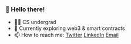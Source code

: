 ### 👋  Hello there!

- 👨‍🎓 CS undergrad
- 🚀 Currently exploring web3 & smart contracts
- 📫 How to reach me: [Twitter](https://twitter.com/sahilsaitn) [LinkedIn](https://www.linkedin.com/in/sahilsait/) [Email](mailto:sahilsaitofficial@gmail.com)


<!-- - 👨‍💻 Full Stack Engineer -->
<!-- SahilSait/SahilSait is a ✨ special ✨ repository because its `README.md` (this file) appears on your GitHub profile.
You can click the Preview link to take a look at your changes. -->
<!-- - 💞️ I’m looking to collaborate on ... -->
<!-- - 👀 I’m interested in MERN stack and Django -->
